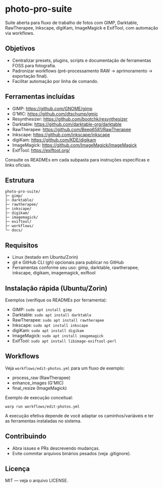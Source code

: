 # photo-pro-suite

Suite aberta para fluxo de trabalho de fotos com GIMP, Darktable, RawTherapee, Inkscape, digiKam, ImageMagick e ExifTool, com automação via workflows.

## Objetivos
- Centralizar presets, plugins, scripts e documentação de ferramentas FOSS para fotografia.
- Padronizar workflows (pré-processamento RAW → aprimoramento → exportação final).
- Facilitar automação por linha de comando.

## Ferramentas incluídas
- GIMP: https://github.com/GNOME/gimp
- G'MIC: https://github.com/dtschump/gmic
- Resynthesizer: https://github.com/bootchk/resynthesizer
- Darktable: https://github.com/darktable-org/darktable
- RawTherapee: https://github.com/Beep6581/RawTherapee
- Inkscape: https://github.com/inkscape/inkscape
- digiKam: https://github.com/KDE/digikam
- ImageMagick: https://github.com/ImageMagick/ImageMagick
- ExifTool: https://exiftool.org/

Consulte os READMEs em cada subpasta para instruções específicas e links oficiais.

## Estrutura
```
photo-pro-suite/
├─ gimp/
├─ darktable/
├─ rawtherapee/
├─ inkscape/
├─ digikam/
├─ imagemagick/
├─ exiftool/
├─ workflows/
└─ docs/
```

## Requisitos
- Linux (testado em Ubuntu/Zorin)
- git e GitHub CLI (gh) opcionais para publicar no GitHub
- Ferramentas conforme seu uso: gimp, darktable, rawtherapee, inkscape, digikam, imagemagick, exiftool

## Instalação rápida (Ubuntu/Zorin)
Exemplos (verifique os READMEs por ferramenta):
- GIMP: `sudo apt install gimp`
- Darktable: `sudo apt install darktable`
- RawTherapee: `sudo apt install rawtherapee`
- Inkscape: `sudo apt install inkscape`
- digiKam: `sudo apt install digikam`
- ImageMagick: `sudo apt install imagemagick`
- ExifTool: `sudo apt install libimage-exiftool-perl`

## Workflows
Veja `workflows/edit-photos.yml` para um fluxo de exemplo:
- process_raw (RawTherapee)
- enhance_images (G'MIC)
- final_resize (ImageMagick)

Exemplo de execução conceitual:
```
warp run workflows/edit-photos.yml
```
A execução efetiva depende de você adaptar os caminhos/variáveis e ter as ferramentas instaladas no sistema.

## Contribuindo
- Abra issues e PRs descrevendo mudanças.
- Evite commitar arquivos binários pesados (veja .gitignore).

## Licença
MIT — veja o arquivo LICENSE.
